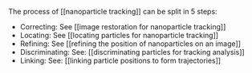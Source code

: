 The process of [[nanoparticle tracking]] can be split in 5 steps:

- Correcting: See [[image restoration for nanoparticle tracking]]
- Locating: See [[locating particles for nanoparticle tracking]]
- Refining: See [[refining the position of nanoparticles on an image]]
- Discriminating: See: [[discriminating particles for tracking analysis]]
- Linking: See: [[linking particle positions to form trajectories]]